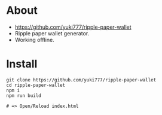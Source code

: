 # About
- https://github.com/yuki777/ripple-paper-wallet
- Ripple paper wallet generator.
- Working offline.

# Install
```
git clone https://github.com/yuki777/ripple-paper-wallet
cd ripple-paper-wallet
npm i
npm run build

# => Open/Reload index.html
```
